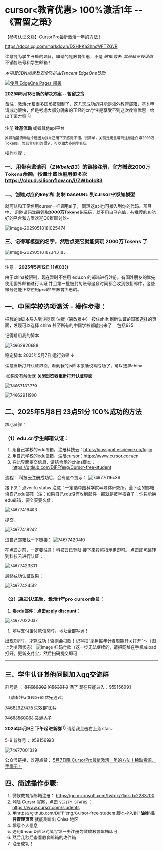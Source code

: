 # cursor<教育优惠>  100%激活1年 -- 《**暂留之策**》

【参考认证文档】CursorPro最新激活一年的方法！

https://docs.qq.com/markdown/DSHNKa3hncWFTZGVR

注意是为学生开启的项目，申请的是教育优惠，不是 *破解* 或者 *其他非正规渠道*  不销售账号和学生邮箱！

*本项目CDN加速及安全防护由Tencent EdgeOne赞助*

[![使用 EdgeOne Pages 部署](https://cdnstatic.tencentcs.com/edgeone/pages/deploy.svg)](https://edgeone.ai/pages/new?repository-url=https://github.com/DIFFfeng/Cursor-free-student)



**2025年5月18日新的解决方案 -- 暂留之策**

备注：激活cn和很多国家被限制了，这几天成功的只能是海外教育邮箱，基本申请成功很快，但是考虑大部分晚来的正经的cn学生是享受不到这次教育优惠，给出下面方案 👇

注册 **硅基流动** 或者其他api平台:

`推荐硅基流动这个是因为我自己用下来感觉不错，很简单，关键是用邀请码注册能白嫖2000万Tokens，而且官方扣的很少，可以给大多同学爽玩`



操作步骤：

### 一、 用带有邀请码 （*ZWboIcB3*）的链接注册，官方赠送**2000万Tokens**余额，按量计费也能用挺多次 https://cloud.siliconflow.cn/i/ZWboIcB3 

### 二、创建对应的key 和 复制 baseURL 到cursor中添加模型

就可以和正常使用cursor一样调用ai了， 同理这api也可接入到你的代码、项目中， 用邀请码注册领取**2000万Tokens**先玩玩，就不用自己充值，有推荐的其他好的平台和方案欢迎QQ群聊讨论~

![image-20250518181025474](readme.assets/image-20250518181025474.png)

### 三、记得**写模型的名字**，然后**点亮它**就能爽玩 2000万Tokens 了

![image-20250518182343183](readme.assets/image-20250518182343183.png)



---

注意： 
**2025年5月12日 11点03分**

由于china被限制，现在暂时不使用 edu.cn 的邮箱进行注册。有国外朋友的优先使用国外邮箱进行认证
并且第一批被封的账号这段时间都会收到恢复邮件，这些账号是能正常使用pro的1年教育优惠的。



## 一、中国学校选项激活 - 操作步骤：

把我的js脚本导入到浏览器 油猴（篡改猴中） 按住shift 刷新认证的国家选择的页面，发现可以选择 china 甚至所有的中国学校都能出来了！  包括985

记得启用我的脚本

![74662920688](readme.assets/1746629206886.png)



稳定脚本 2025年5月7日 运行效果 ↓

注意重新打开认证界面，看到我的js脚本激活说明成功了，可以选择china

​	如果没有触发就 **关闭浏览器重新打开认证界面**

![74667183279](readme.assets/1746671832794.png)

![74662911900](readme.assets/1746629119006.png)



## 二、2025年5月8日 23点51分 100%成功的方法

核心步骤：

### （1）edu.cn学生邮箱认证：

1. 用自己学校的edu邮箱，注册科技云：https://passport.escience.cn/login
2. 用自己学校的edu邮箱，注册cursor：https://www.cursor.com/cn
3. 在此界面提交信息，请结合我的china脚本：https://github.com/DIFFfeng/Cursor-free-student

流程：
科技云注册成功后，会有这个提示：
![74677016436](readme.assets/1746770164366.png)

接下来：点verifu status
注意：一定选中国科学院半导体研究所，最下面的邮箱填自己edu邮箱（注：如果自己edu没有收到邮件，那就是被学校吞了；你只能换edu邮箱，要么买要么借：

![74677416403](readme.assets/1746774164039.png)

提交。

![74677418242](readme.assets/1746774182426.png)

进自己邮箱找一下链接：
![74677420410](readme.assets/1746774204106.png)

在点击之前，一定要注意！科技云已登陆
接下来按照指示走即可。
点击即可跳转到科技云进行认证：

 ![74677423301](readme.assets/1746774233011.png)

最终成功认证效果：

![74677424512](readme.assets/1746774245121.png)

### （2）通过认证后，激活1年pro cursor会员：

1. **看edu邮件：点击apply discount：**

![74677022037](readme.assets/1746770220379.png)



1. 填写支付宝付款信息时，地址全部写满！

出现0元时，才算成功！否则会扣款！记得把“采用每年计费周期开关打开”～（图上为关闭状态）
![image](readme.assets/1746770245024.png)
扫码付款（这一步无法继续的，请把网址在手机或ipad打开，更新支付宝，然后扫码提交即可



---

## 三、学生认证其他问题加入qq交流群



群号是 ： ~~811966302~~  ~~915539110~~ 满了  现在只能进入：959156993 

​	（请备注GitHub+id 优先通过）

~~[74662927475](readme.assets/1746629274756.png) 失效群1图片~~

~~[74668560068](readme.assets/1746685600686.png) 又满人了~~

**2025年5月9日 下午起 进新群 👇** 请给我点击右上角 star~



5-9 新群号： 959156993

![74677001329](readme.assets/1746770013297.png)


公众号链接，欢迎点赞： [5月7日晚 CursorPro最新激活一年的方法！稀缺资源，手慢无！](https://mp.weixin.qq.com/s/htpMwxJT73L-hQwJ7ritHA)



## 四、简述操作步骤:

1. 微软教育版邮箱注册： https://go.microsoft.com/fwlink/?linkid=2283200
2. 登陆 Cursor 官网，点击 `VERIFY STATUS` ：https://www.cursor.com/students
3. 用https://github.com/DIFFfeng/Cursor-free-student 脚本拖入到 **'油猴'插件管理页面** 就能刷新出 China 地区
4. 填写个人信息
5. 遇到SheerID验证时填写第一步注册的微软教育邮箱即可
6. 然后几秒后查看教育邮箱的收件箱
7. 注册成功！